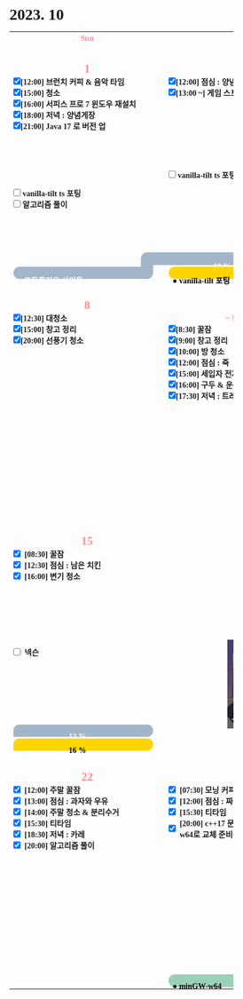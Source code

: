 <h1>2023. 10</h1>

<style>
  @font-face {
  font-family: KyoboHandwriting;
  src: url(assets/fonts/KyoboHandwriting2020pdy.ttf);
  }

  * {
    box-sizing: border-box;
    padding: 0;
    margin: 0;
    font-family: KyoboHandwriting;
    font-weight: bold;
    position: relative;
    /*variable*/
    --color-red: #FF8E99;
  }

  .week {
    width: 20em;
    min-width: 20em;
    max-width: 20em;
    text-align: center;
  }

  .weekend {
    color: var(--color-red);
  }

  .day {
    height: 30em;
    display: flex;
    flex-direction: column;
  }

  .date {
    text-align: center;
  }

  .DONE {
    display: flex;
    justify-items: center;
    gap: 0.5em;
  }

  .TODO {
    display: flex;
    justify-items: center;
    gap: 0.5em;
  }

  .↑ {
    flex-grow: 1;
  }

  .graph {
    position: relative;
    padding-left: 0.5em;
    padding-right: 2em;
    height: 1.6em;
    width: var(--size-w);

    display: flex;
    flex-wrap: wrap;
    justify-content: space-between;
    margin-top: 0.2em;
    border-radius: 0.8em;
    background: var(--color-bg);
    color: var(--color-txt);
  }

  .graph-head {
    position: absolute;
    top: 0;
    right: 0;
    height: 1.6em;
    width: var(--size-head);
    border-radius: 0.8em 0.8em 0.8em 0;
    background: var(--color-bg);
  }

  .graph-tail {
    position: absolute;
    bottom: 0;
    right: 0;
    height: var(--size-tail);
    width: 1.6em;
    border-radius: 0 0 0.8em 0;
    background: var(--color-bg);
  }

  .graph-progress {
    width: 100%;
    text-align: center;
  }
</style>

<table>
  <tr>
    <th class="week weekend"> Sun </th><th class="week"> Mon </th><th class="week"> Tue </th><th class="week"> Wed </th><th class="week"> Thu </th><th class="week"> Fri </th><th class="week weekend"> Sat </th>
  </tr>
  <tr>
    <td class="2023-10-1"><div class="day"><h2 class="date weekend">1</h2><label><input type="checkbox" checked>[12:00] 브런치 커피 & 음악 타임</label><label><input type="checkbox" checked>[15:00] 청소</label><label><input type="checkbox" checked>[16:00] 서피스 프로 7 윈도우 재설치</label><label><input type="checkbox" checked>[18:00] 저녁 : 양념게장</label><label><input type="checkbox" checked>[21:00] Java 17 로 버전 업</label><div class="↑ DONE"></div><label><input type="checkbox" c hecked> vanilla-tilt ts 포팅</label><label><input type="checkbox" c hecked> 알고리즘 풀이</label><div class="↑ TODO"></div><div class="graph" style="--size-w: 18em; --size-head: 0em; --size-tail: 1.8em; --color-bg: #A3B6C9; --color-txt: #FFFFFF;"><div class="graph-head"></div><p class="graph-title">● 포트폴리오 사이트</p><p class="graph-progress">10 %</p><div class="graph-tail"></div></div></div></td>
    <td class="2023-10-2"><div class="day"><h2 class="date weekend">2</h2><label><input type="checkbox" checked>[12:00] 점심 : 양념게장</label><label><input type="checkbox" checked>[13:00 ~] 게임 스프라이트 만지기</label><div class="↑ DONE"></div><label><input type="checkbox" c hecked> vanilla-tilt ts 포팅</label><div class="↑ TODO"></div><div class="graph" style="--size-w: 18em; --size-head: 21.6em; --size-tail: 0em; --color-bg: #A3B6C9; --color-txt: #FFFFFF;"><div class="graph-head"></div><p class="graph-title"></p><p class="graph-progress">10 % - 보류</p><div class="graph-tail"></div></div><div class="graph" style="--size-w: 18em; --size-head: 0em; --size-tail: 0em; --color-bg: #FFD400; --color-txt: #000000;"><div class="graph-head"></div><p class="graph-title">● vanilla-tilt 포팅</p><p class="graph-progress"></p><div class="graph-tail"></div></div></div></td>
    <td class="2023-10-3"><div class="day"><h2 class="date weekend">3</h2><label><input type="checkbox" checked>[12:00] 점심 : 양념게장</label><label><input type="checkbox" checked>[16:00] 뮤즈 대쉬</label><label><input type="checkbox" checked>[20:00] 듀얼 악귀 지옥의 마탄환 쇼</label><div class="↑ DONE"></div><div class="↑ TODO"></div><img class="sticker" src="./assets/images/2023-10-03.jpg" style="position: absolute; bottom: 2.5rem; right: 0; height: 10rem"></div></td>
    <td class="2023-10-4"><div class="day"><h2 class="date">4</h2><label><input type="checkbox" checked>[08:00] 모닝 커피 & 음악듣기</label><label><input type="checkbox" checked>[13:00] 점심 : 신라면 feat.참치</label><label><input type="checkbox" checked>[20:00] 듀얼 악귀 지옥의 마탄환 쇼</label><label><input type="checkbox" checked>[22:00] 뮤즈 대쉬</label><div class="↑ DONE"></div><div class="↑ TODO"></div><img class="sticker" src="./assets/images/2023-10-04.png" style="position: absolute; bottom: 2.5rem; right: 0; height: 10rem"></div></td>
    <td class="2023-10-5"><div class="day"><h2 class="date">5</h2><label><input type="checkbox" checked>[07:30] 모닝 커피 & 음악듣기</label><label><input type="checkbox" checked>[08:00] 플래너 그래프 수정</label><label><input type="checkbox" checked>[13:00] 점심 : 감자칩 바베큐맛</label><label><input type="checkbox" checked>[15:00] 파일 다시 다운</label><label><input type="checkbox" checked>[17:00] 저녁 : 삼계탕</label><label><input type="checkbox" checked>[19:00] 플레이리스트 정리</label><div class="↑ DONE" style="flex-grow: 1;"></div><div class="↑ TODO"></div></div></td>
    <td class="2023-10-6"><div class="day"><h2 class="date">6</h2><label><input type="checkbox" checked>[07:30] 모닝 커피 & 음악듣기</label><label><input type="checkbox" checked>[12:00] 점심 : 치킨</label><label><input type="checkbox" checked>[17:00] 저녁 : 치킨 + 포도</label><div class="↑ DONE" style="flex-grow: 1;"></div><div class="↑ TODO"></div></div></td>
    <td class="2023-10-7"><div class="day"><h2 class="date weekend">7</h2><label><input type="checkbox" checked>[12:30] 꿀잠</label><div class="↑ DONE" style="flex-grow: 1;"></div><div class="↑ TODO"></div></div></td>
  </tr>
  <tr>
    <td class="2023-10-8"><div class="day"><h2 class="date weekend">8</h2><label><input type="checkbox" checked>[12:30] 대청소</label><label><input type="checkbox" checked>[15:00] 창고 정리</label><label><input type="checkbox" checked>[20:00] 선풍기 청소</label><div class="↑ DONE" style="flex-grow: 1;"></div><div class="↑ TODO"></div></div></td>
    <td class="2023-10-9"><div class="day"><h2 class="date weekend">9</h2><div class="date weekend">~ 한글날 ~</div><label><input type="checkbox" checked>[8:30] 꿀잠</label><label><input type="checkbox" checked>[9:00] 창고 정리</label><label><input type="checkbox" checked>[10:00] 방 청소</label><label><input type="checkbox" checked>[12:00] 점심 : 죽</label><label><input type="checkbox" checked>[15:00] 세입자 전자레인지 설치 & 방 체크</label><label><input type="checkbox" checked>[16:00] 구두 & 운동화 A/S</label><label><input type="checkbox" checked>[17:30] 저녁 : 트레이더스 피자</label><div class="↑ DONE" style="flex-grow: 1;"></div><div class="↑ TODO"></div></div></td>
    <td class="2023-10-10"><div class="day"><h2 class="date">10</h2><label><input type="checkbox" checked>[07:40] 아침 : 커피 & 음악감상</label><div class="↑ DONE"></div><div class="↑ TODO"></div><div class="graph" style="--size-w: 18em; --size-head: 0em; --size-tail: 0em; --color-bg: #A3B6C9; --color-txt: #FFFFFF;"><div class="graph-head"></div><p class="graph-title">● 포트폴리오 사이트</p><div class="graph-tail"></div></div><div class="graph" style="--size-w: 18em; --size-head: 0em; --size-tail: 0em; --color-bg: #FFD400; --color-txt: #000000;"><div class="graph-head"></div><p class="graph-title">● vanilla-tilt 포팅</p><div class="graph-tail"></div></div></div></td>
    <td class="2023-10-11"><div class="day"><h2 class="date">11</h2><label><input type="checkbox" checked>[11:00] 낮잠 참기 대실패</label><label><input type="checkbox" checked>[13:30] 은행 업무</label><label><input type="checkbox" checked>[14:00] 점심 : 피자</label><label><input type="checkbox" checked>[18:30] 저녁 : 육계장</label><label><input type="checkbox" checked>[21:30] 꿀잠</label><div class="↑ DONE"></div><div class="↑ TODO"></div><div class="graph" style="--size-w: 18em; --size-head: 24em; --size-tail: 0em; --color-bg: #A3B6C9; --color-txt: #FFFFFF;"><div class="graph-head"></div><p class="graph-progress">10 %</p><div class="graph-tail"></div></div><div class="graph" style="--size-w: 18em; --size-head: 24em; --size-tail: 0em; --color-bg: #FFD400; --color-txt: #000000;"><div class="graph-head"></div><p class="graph-progress">10 %</p><div class="graph-tail"></div></div></div></td>
    <td class="2023-10-12"><div class="day"><h2 class="date">12</h2><label class="DONE"><input type="checkbox" checked>[08:33] 모닝 커피와 음악</label><label class="DONE"><input type="checkbox" checked>[14:41] 서피스 세팅</label><label class="DONE"><input type="checkbox" checked>[18:50] 창고 1층 정리</label><label class="DONE"><input type="checkbox" c hecked>[20:30] vs code c++ 빌드 오류 해결</label><div class="↑ DONE"></div><div class="↑ TODO"></div><div class="graph" style="--size-w: 18em; --size-head: 24em; --size-tail: 0em; --color-bg: #A3B6C9; --color-txt: #FFFFFF;"><div class="graph-head"></div><p class="graph-progress">10 %</p><div class="graph-tail"></div></div><div class="graph" style="--size-w: 18em; --size-head: 24em; --size-tail: 0em; --color-bg: #FFD400; --color-txt: #000000;"><div class="graph-head"></div><p class="graph-progress">10 %</p><div class="graph-tail"></div></div></div></td>
    <td class="2023-10-13"><div class="day"><h2 class="date">13</h2><label class="DONE"><input type="checkbox" checked>[08:33] 모닝 커피와 음악</label><label class="DONE"><input type="checkbox" checked>[10:30] 블로그 글 초본</label><label class="DONE"><input type="checkbox" checked>[12:30] 점심 : 비빔면</label><label class="DONE"><input type="checkbox" checked>[14:30] H.C.proj 로고 초안</label><div class="↑ DONE"></div><div class="↑ TODO"></div><div class="graph" style="--size-w: 18em; --size-head: 24em; --size-tail: 0em; --color-bg: #A3B6C9; --color-txt: #FFFFFF;"><div class="graph-head"></div><p class="graph-progress">11 %</p><div class="graph-tail"></div></div><div class="graph" style="--size-w: 18em; --size-head: 24em; --size-tail: 0em; --color-bg: #FFD400; --color-txt: #000000;"><div class="graph-head"></div><p class="graph-progress">15 %</p><div class="graph-tail"></div></div></div></td>
    <td class="2023-10-14"><div class="day"><h2 class="date weekend">14</h2><label class="DONE"><input type="checkbox" checked>[10:30] 꿀잠</label><label class="DONE"><input type="checkbox" checked>[12:30] 점심 : 두부 김치</label><label class="DONE"><input type="checkbox" checked>[15:00] 주간 집 청소</label><label class="DONE"><input type="checkbox" checked>[17:00] 대형 폐기물 처분</label><label class="DONE"><input type="checkbox" checked>[19:20] 저녁 : 후라이드 ZIP 치킨</label><label class="DONE"><input type="checkbox" checked>[20:00] 페그오</label><label class="DONE"><input type="checkbox" checked>[21:00] 블로그 글 정리</label><div class="↑ DONE" /></div><label class="TODO"><input type="checkbox" c hecked>넥슨</label><div class="↑ TODO"></div><div class="graph" style="--size-w: 18em; --size-head: 24em; --size-tail: 0em; --color-bg: #A3B6C9; --color-txt: #FFFFFF;"><div class="graph-head"></div><p class="graph-progress">12 %</p><div class="graph-tail"></div></div><div class="graph" style="--size-w: 18em; --size-head: 24em; --size-tail: 0em; --color-bg: #FFD400; --color-txt: #000000;"><div class="graph-head"></div><p class="graph-progress">16 %</p><div class="graph-tail"></div></div></div></td>
  </tr>
  <tr>
    <td class="2023-10-15"><div class="day"><h2 class="date weekend">15</h2><label class="DONE"><input type="checkbox" checked>[08:30] 꿀잠</label><label class="DONE"><input type="checkbox" checked>[12:30] 점심 : 남은 치킨</label><label class="DONE"><input type="checkbox" checked>[16:00] 변기 청소</label><div class="↑ DONE"></div><label class="TODO"><input type="checkbox" c hecked>넥슨</label><div class="↑ TODO"></div><div class="graph" style="--size-w: 18em; --size-head: 18em; --size-tail: 0em; --color-bg: #A3B6C9; --color-txt: #FFFFFF;"><div class="graph-head"></div><p class="graph-progress">12 %</p><div class="graph-tail"></div></div><div class="graph" style="--size-w: 18em; --size-head: 18em; --size-tail: 0em; --color-bg: #FFD400; --color-txt: #000000;"><div class="graph-head"></div><p class="graph-progress">16 %</p><div class="graph-tail"></div></div></div></td>
    <td class="2023-10-16"><div class="day"><h2 class="date">16</h2><div class="↑ DONE"></div><div class="↑ TODO"></div><img class="sticker" src="./assets/images/2023-10-04.png" style="position: absolute; bottom: 2.5rem; right: 0; height: 10rem"></div></td>
    <td class="2023-10-17"><div class="day"><h2 class="date">17</h2><label class="DONE"><input type="checkbox" checked>[08:30] 모닝 커피</label><label class="DONE"><input type="checkbox" checked>[10:30] 인터폰 주문</label><label class="DONE"><input type="checkbox" checked>[12:30] 점심 : 푸라면</label><label class="DONE"><input type="checkbox" checked>[16:43] 블로그 글</label><label class="DONE"><input type="checkbox" checked>[17:50] 저녁 : 김치볶음밥</label><div class="↑ DONE"></div><div class="↑ TODO"></div></div></td>
    <td class="2023-10-18"><div class="day"><h2 class="date">18</h2><label class="DONE"><input type="checkbox" checked>[08:30] 모닝 커피</label><label class="DONE"><input type="checkbox" checked>[10:00] 인터폰 주문 수정</label><label class="DONE"><input type="checkbox" checked>[11:00] 보험비 처리</label><label class="DONE"><input type="checkbox" checked>[12:30] 점심 : 푸라면 참치볶음</label><div class="↑ DONE"></div><div class="↑ TODO"></div></div></td>
    <td class="2023-10-19"><div class="day"><h2 class="date">19</h2><label class="DONE"><input type="checkbox" checked>[08:00] 모닝 커피 & 음악 감상</label><label class="DONE"><input type="checkbox" checked>[10:00] 플래너 템플릿 변경</label><label class="DONE"><input type="checkbox" checked>[12:00] 점심 : 비빔면 & 참치 & 초콜릿</label><div class="↑ DONE"></div><div class="↑ TODO"></div></div></td>
    <td class="2023-10-20"><div class="day"><h2 class="date">20</h2><label class="DONE"><input type="checkbox" checked>[12:00] 점심 : 츄러스</label><label class="DONE"><input type="checkbox" checked>[14:00] 인터폰 설치</label><div class="↑ DONE"></div><div class="↑ TODO"></div></div></td>
    <td class="2023-10-21"><div class="day"><h2 class="date weekend">21</h2><label class="DONE"><input type="checkbox" checked>[12:00] 주말 꿀잠</label><label class="DONE"><input type="checkbox" checked>[13:00] 점심 : 초콜릿 무스 초코칩 컵케익</label><label class="DONE"><input type="checkbox" checked>[14:00] 블로그 정리</label><label class="DONE"><input type="checkbox" checked>[16:00] 페그오</label><label class="DONE"><input type="checkbox" checked>[18:00] 저녁 : 바삭한 김치전</label><label class="DONE"><input type="checkbox" checked>[21:00] 우분투 서버 공부</label><div class="↑ DONE"></div><div class="↑ TODO"></div></div></td>
  </tr>
  <tr>
    <td class="2023-10-22">
      <div class="day">
        <h2 class="date weekend">22</h2>
        <label class="DONE"><input type="checkbox" checked>[12:00] 주말 꿀잠</label>
        <label class="DONE"><input type="checkbox" checked>[13:00] 점심 : 과자와 우유</label>
        <label class="DONE"><input type="checkbox" checked>[14:00] 주말 청소 & 분리수거</label>
        <label class="DONE"><input type="checkbox" checked>[15:30] 티타임</label>
        <label class="DONE"><input type="checkbox" checked>[18:30] 저녁 : 카레</label>
        <label class="DONE"><input type="checkbox" checked>[20:00] 알고리즘 풀이</label>
        <div class="↑ DONE"></div>
        <div class="↑ TODO"></div>
      </div>
    </td>
    <td class="2023-10-23">
      <div class="day">
        <h2 class="date">23</h2>
        <label class="DONE"><input type="checkbox" checked>[07:30] 모닝 커피</label>
        <label class="DONE"><input type="checkbox" checked>[12:00] 점심 : 짜파게티 & 소세지</label>
        <label class="DONE"><input type="checkbox" checked>[15:30] 티타임</label>
        <label class="DONE"><input type="checkbox" checked>[20:00] c++17 문법을 위해 minGW -> w64로 교체 준비중</label>
        <div class="↑ DONE"></div>
        <div class="↑ TODO"></div>
        <div class="graph" style="--size-w: 18em; --size-head: 0em; --size-tail: 0em; --color-bg: #9BD0B7; --color-txt: #000000;">
          <div class="graph-head"></div>
          <p class="graph-title">● minGW-w64</p>
          <div class="graph-tail"></div>
        </div>
      </div>
    </td>
    <td class="2023-10-24">
      <div class="day">
        <h2 class="date">24</h2>
        <label class="DONE"><input type="checkbox" checked>[07:30] 모닝 커피</label>
        <label class="DONE"><input type="checkbox" checked>[12:00] 점심 : 치킨</label>
        <label class="DONE"><input type="checkbox" checked>[18:00] 저녁 : 카레 남은 것</label>
        <label class="DONE"><input type="checkbox" checked>[20:00] 간식 : 커피 & 초콜릿</label>
        <label class="DONE"><input type="checkbox" checked>[22:00] c++ 공부</label>
        <div class="↑ DONE"></div>
        <div class="↑ TODO"></div>
        <div class="graph" style="--size-w: 18em; --size-head: 24em; --size-tail: 0em; --color-bg: #9BD0B7; --color-txt: #000000;">
          <div class="graph-head"></div>
          <p class="graph-progress">20 %</p>
          <div class="graph-tail"></div>
        </div>
      </div>
    </td>
    <td class="2023-10-25">
      <div class="day">
        <h2 class="date">25</h2>
        <label class="DONE"><input type="checkbox" checked>[07:30] 모닝 커피</label>
        <label class="DONE"><input type="checkbox" checked>[10:30] 손글씨연습</label>
        <label class="DONE"><input type="checkbox" checked>[12:30] 점심 : 짜장라면에 계란후라이</label>
        <label class="DONE"><input type="checkbox" checked>[14:00] gcc 에러 확인</label>
        <label class="DONE"><input type="checkbox" checked>[16:00] 저녁 : 등뼈묵은지찜</label>
        <label class="DONE"><input type="checkbox" checked>[21:00] 듀ㅡ얼</label>
        <div class="↑ DONE"></div>
        <label class="TODO"><input type="checkbox" c hecked>링피트</label>
        <label class="TODO"><input type="checkbox" c hecked>알고리즘</label>
        <div class="↑ TODO"></div>
        <div class="graph" style="--size-w: 18em; --size-head: 24em; --size-tail: 0em; --color-bg: #9BD0B7; --color-txt: #000000;">
          <div class="graph-head"></div>
          <p class="graph-progress">80 %</p>
          <div class="graph-tail"></div>
        </div>
      </div>
    </td>
    <td class="2023-10-26">
      <div class="day">
        <h2 class="date">26</h2>
        <label class="DONE"><input type="checkbox" checked>[07:30] 아침 : 시리얼</label>
        <label class="DONE"><input type="checkbox" checked>[07:30] 점심 : 요거트</label>
        <label class="DONE"><input type="checkbox" checked>[18:30] 저녁 : 등뼈묵은지찜</label>
        <label class="DONE"><input type="checkbox" checked>[20:00] 알고리즘 : BJ1000</label>
        <div class="↑ DONE"></div>
        <label class="TODO"><input type="checkbox" c hecked>링피트</label>
        <div class="↑ TODO"></div>
        <div class="graph" style="--size-w: 18em; --size-head: 24em; --size-tail: 0em; --color-bg: #9BD0B7; --color-txt: #000000;">
          <div class="graph-head"></div>
          <p class="graph-progress">100 %</p>
          <div class="graph-tail"></div>
        </div>
      </div>
    </td>
    <td class="2023-10-27">
      <div class="day">
        <h2 class="date">27</h2>
        <label class="DONE"><input type="checkbox" checked>[07:30] 아침 : 오예스</label>
        <label class="DONE"><input type="checkbox" checked>[10:00] 링피트</label>
        <label class="DONE"><input type="checkbox" checked>[12:30] 점심 : 안성탕면</label>
        <label class="DONE"><input type="checkbox" checked>[14:00] 머리깎기</label>
        <label class="DONE"><input type="checkbox" checked>[20:30] 저녁 : 치즈스파게티</label>
        <label class="DONE"><input type="checkbox" checked>[23:00] 마스크팩</label>
        <div class="↑ DONE"></div>
        <div class="↑ TODO"></div>
      </div>
    </td>
  </tr>
</table>
